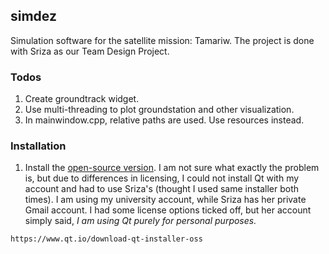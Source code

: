 ## simdez


Simulation software for the satellite mission: Tamariw. The project is done with
Sriza as our Team Design Project.

### Todos

1. Create groundtrack widget.
2. Use multi-threading to plot groundstation and other visualization.
3. In mainwindow.cpp, relative paths are used. Use resources instead.

### Installation

1. Install the [open-source version](https://www.qt.io/download-qt-installer-oss). I am not sure what exactly the problem is, but due to differences in licensing, I could not install Qt with my account and had to use Sriza's (thought I used same installer both times). I am using my university account, while Sriza has her private Gmail account. I had some license options ticked off, but her account simply said, *I am using Qt purely for personal purposes.*


```
https://www.qt.io/download-qt-installer-oss

```
